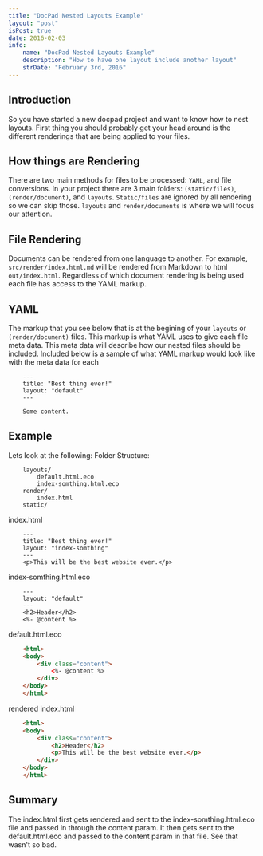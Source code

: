 ```yaml
---
title: "DocPad Nested Layouts Example"
layout: "post"
isPost: true
date: 2016-02-03
info:
    name: "DocPad Nested Layouts Example"
    description: "How to have one layout include another layout"
    strDate: "February 3rd, 2016"
---
```


## Introduction
So you have started a new docpad project and want to know how to nest layouts. First thing you should probably get your head around is the different renderings that are being applied to your files.

## How things are Rendering
There are two main methods for files to be processed: `YAML`, and file conversions. In your project there are 3 main folders: `(static/files)`, `(render/document)`, and `layouts`. `Static/files` are ignored by all rendering so we can skip those. `layouts` and `render/documents` is where we will focus our attention.

## File Rendering
Documents can be rendered from one language to another. For example, `src/render/index.html.md` will be rendered from Markdown to html `out/index.html`. Regardless of which document rendering is being used each file has access to the YAML markup.

## YAML
The markup that you see below that is at the begining of your `layouts` or `(render/document)` files. This markup is what YAML uses to give each file meta data. This meta data will describe how our nested files should be included. Included below is a sample of what YAML markup would look like with the meta data for each
```
    ---
    title: "Best thing ever!"
    layout: "default"
    ---

    Some content.
```

## Example
Lets look at the following:
   Folder Structure:
```
    layouts/
        default.html.eco
        index-somthing.html.eco
    render/
        index.html
    static/
```
   index.html
```
    ---
    title: "Best thing ever!"
    layout: "index-somthing"
    ---
    <p>This will be the best website ever.</p>
```
   index-somthing.html.eco
```
    ---
    layout: "default"
    ---
	<h2>Header</h2>
    <%- @content %>
```
   default.html.eco
```html
    <html>
    <body>
        <div class="content">
            <%- @content %>
        </div>
    </body>
    </html>
```
   rendered index.html
```html
	<html>
    <body>
        <div class="content">
            <h2>Header</h2>
            <p>This will be the best website ever.</p>
        </div>
    </body>
    </html>
```

## Summary
  The index.html first gets rendered and sent to the index-somthing.html.eco file and passed in through the content param. It then gets sent to the default.html.eco and passed to the content param in that file. See that wasn't so bad.



  
